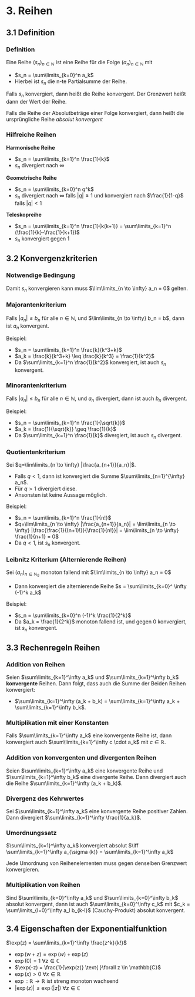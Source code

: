 # 3. Reihen

## 3.1 Definition

### Definition

Eine Reihe $(s_n)_{n \in \mathbb{N}}$ ist eine Reihe für die Folge $(a_n)_{n \in \mathbb{N}}$ mit

- $s_n = \sum\limits_{k=0}^n a_k$
- Hierbei ist $s_n$ die n-te Partialsumme der Reihe.

Falls $s_n$ konvergiert, dann heißt die Reihe konvergent. Der Grenzwert heißt dann der Wert der Reihe.

Falls die Reihe der Absolutbeträge einer Folge konvergiert, dann heißt die ursprüngliche Reihe _absolut konvergent_

### Hilfreiche Reihen

**Harmonische Reihe**

- $s_n = \sum\limits_{k=1}^n \frac{1}{k}$
- $s_n$ divergiert nach $\infty$

**Geometrische Reihe**

- $s_n = \sum\limits_{k=0}^n q^k$
- $s_n$ divergiert nach $\infty$ falls $|q| \geq 1$ und konvergiert nach $\frac{1}{1-q}$ falls $|q| < 1$

**Teleskopreihe**

- $s_n = \sum\limits_{k=1}^n \frac{1}{k(k+1)} = \sum\limits_{k=1}^n (\frac{1}{k}-\frac{1}{k+1})$
- $s_n$ konvergiert gegen 1

## 3.2 Konvergenzkriterien

### Notwendige Bedingung

Damit $s_n$ konvergieren kann muss $\lim\limits_{n \to \infty} a_n = 0$ gelten.

### Majorantenkriterium

Falls $|a_n| \leq b_n$ für alle $n \in \mathbb{N}$, und $\lim\limits_{n \to \infty} b_n = b$, dann ist $a_n$ konvergent.

Beispiel:

- $s_n = \sum\limits_{k=1}^n \frac{k}{k^3+k}$
- $a_k = \frac{k}{k^3+k} \leq \frac{k}{k^3} = \frac{1}{k^2}$
- Da $\sum\limits_{k=1}^n \frac{1}{k^2}$ konvergiert, ist auch $s_n$ konvergent.

### Minorantenkriterium

Falls $|a_n| \leq b_n$ für alle $n \in \mathbb{N}$, und $a_n$ divergiert, dann ist auch $b_n$ divergent.

Beispiel:

- $s_n = \sum\limits_{k=1}^n \frac{1}{\sqrt{k}}$
- $a_k = \frac{1}{\sqrt{k}} \geq \frac{1}{k}$
- Da $\sum\limits_{k=1}^n \frac{1}{k}$ divergiert, ist auch $s_n$ divergent.

### Quotientenkriterium

Sei $q=\lim\limits_{n \to \infty} |\frac{a_{n+1}}{a_n}|$.

- Falls $q < 1$, dann ist konvergiert die Summe $\sum\limits_{n=1}^{\infty} a_n$.
- Für $q > 1$ divergiert diese.
- Ansonsten ist keine Aussage möglich.

Beispiel:

- $s_n = \sum\limits_{k=1}^n \frac{1}{n!}$
- $q=\lim\limits_{n \to \infty} |\frac{a_{n+1}}{a_n}| = \lim\limits_{n \to \infty} |\frac{\frac{1}{(n+1)!}}{\frac{1}{n!}}| = \lim\limits_{n \to \infty} \frac{1}{n+1} = 0$
- Da $q < 1$, ist $s_n$ konvergent.

### Leibnitz Kriterium (Alternierende Reihen)

Sei $(a_n)_{n \in \mathbb{N_0}}$ monoton fallend mit $\lim\limits_{n \to \infty} a_n = 0$

- Dann konvergiert die alternierende Reihe $s = \sum\limits_{k=0}^ \infty (-1)^k a_k$

Beispiel:

- $s_n = \sum\limits_{k=0}^n (-1)^k \frac{1}{2^k}$
- Da $a_k = \frac{1}{2^k}$ monoton fallend ist, und gegen 0 konvergiert, ist $s_n$ konvergent.

## 3.3 Rechenregeln Reihen

### Addition von Reihen

Seien $\sum\limits_{k=1}^\infty a_k$ und $\sum\limits_{k=1}^\infty b_k$ **konvergente** Reihen. Dann folgt, dass auch die Summe der Beiden Reihen konvergiert:

- $\sum\limits_{k=1}^\infty (a_k + b_k) = \sum\limits_{k=1}^\infty a_k + \sum\limits_{k=1}^\infty b_k$.

### Multiplikation mit einer Konstanten

Falls $\sum\limits_{k=1}^\infty a_k$ eine konvergente Reihe ist, dann konvergiert auch $\sum\limits_{k=1}^\infty c \cdot a_k$ mit $c \in \mathbb{R}$.

### Addition von konvergenten und divergenten Reihen

Seien $\sum\limits_{k=1}^\infty a_k$ eine konvergente Reihe und $\sum\limits_{k=1}^\infty b_k$ eine divergente Reihe. Dann divergiert auch die Reihe $\sum\limits_{k=1}^\infty (a_k + b_k)$.

### Divergenz des Kehrwertes

Sei $\sum\limits_{k=1}^\infty a_k$ eine konvergente Reihe positiver Zahlen. Dann divergiert $\sum\limits_{k=1}^\infty \frac{1}{a_k}$.

### Umordnungssatz

$\sum\limits_{k=1}^\infty a_k$ konvergiert absolut $\iff \sum\limits_{k=1}^\infty a_{\sigma (k)} = \sum\limits_{k=1}^\infty a_k$

Jede Umordnung von Reihenelementen muss gegen denselben Grenzwert konvergieren.

### Multiplikation von Reihen

Sind $\sum\limits_{k=0}^\infty a_k$ und $\sum\limits_{k=0}^\infty b_k$ absolut konvergent, dann ist auch $\sum\limits_{k=0}^\infty c_k$ mit $c_k = \sum\limits_{l=0}^\infty a_l b_{k-l}$ (Cauchy-Produkt) absolut konvergent.

## 3.4 Eigenschaften der Exponentialfunktion

$\exp(z) = \sum\limits_{k=1}^\infty \frac{z^k}{k!}$

- $\exp(w+z) = \exp(w) + \exp(z)$
- $\exp(0) = 1 \text{ }\forall z \in \mathbb{C}$
- $\exp(-z) = \frac{1}{\exp(z)} \text{ }\forall z \in \mathbb{C}$
- $\exp(x) > 0 \text{ }\forall x \in \mathbb{R}$
- $\exp : \mathbb{R} \rightarrow \mathbb{R}$ ist streng monoton wachsend
- $|\exp(z)| \leq \exp(|z|)  \text{ }\forall z \in \mathbb{C}$
